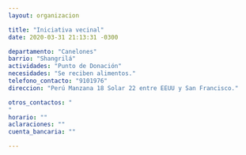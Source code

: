 ```yaml
---
layout: organizacion

title: "Iniciativa vecinal"
date: 2020-03-31 21:13:31 -0300

departamento: "Canelones"
barrio: "Shangrilá"
actividades: "Punto de Donación"
necesidades: "Se reciben alimentos."
telefono_contacto: "9101976"
direccion: "Perú Manzana 18 Solar 22 entre EEUU y San Francisco."

otros_contactos: "
"
horario: ""
aclaraciones: ""
cuenta_bancaria: ""

---
```

